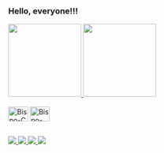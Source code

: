 ### Hello, everyone!!!

<div atyle="display: inline-block">
  <a href="https://github.com/bispodevacct">
    <img height="148em" src="https://github-readme-stats.vercel.app/api?username=bispodevacct&count_private=true&show_icons=true&theme=radical">
    <img height="148em" src="https://github-readme-stats.vercel.app/api/top-langs/?username=bispodevacct&layout=compact&theme=radical">
  </a>
</div>

<div style="display: inline-block"> <br>
  <img align="center" alt="Bispo-C" height="30" width="40" src="https://cdn.jsdelivr.net/gh/devicons/devicon/icons/c/c-original.svg" />
  <img align="center" alt="Bispo-CPlusPlus" height="30" width="40" src="https://cdn.jsdelivr.net/gh/devicons/devicon/icons/cplusplus/cplusplus-original.svg" />
</div>

 ##

<div>
  <a href="https://linkedin.com/in/marcusvbbarbosa/" target="_blank">
    <img src="https://img.shields.io/badge/LinkedIn-0077B5?style=for-the-badge&logo=linkedin&logoColor=white">
  </a>
  <a href="https://www.instagram.com/vinicius.bispoo/" target="_blank">
    <img src="https://img.shields.io/badge/Instagram-E4405F?style=for-the-badge&logo=instagram&logoColor=white">
  </a>
  <a href="mailto:bispodevacct@gmail.com" target="_blank">
    <img src="https://img.shields.io/badge/Gmail-D14836?style=for-the-badge&logo=gmail&logoColor=white">
  </a>
  <a href="https://wa.me/qr/TECQPVOSZVBLG1" target="_blank">
    <img src="https://img.shields.io/badge/WhatsApp-25D366?style=for-the-badge&logo=whatsapp&logoColor=white">
  </a>
</div>
